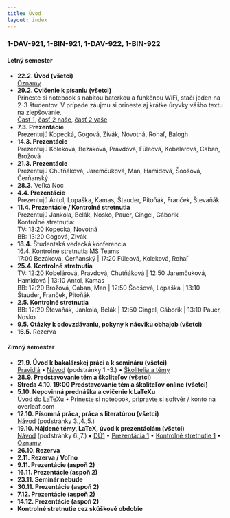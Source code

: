 ```yaml
---
title: Úvod
layout: index
---
```


### 1-DAV-921, 1-BIN-921, 1-DAV-922, 1-BIN-922


#### Letný semester

* **22.2. Úvod (všetci)**<br>
[Oznamy](./Oznamy_február.md)
* **29.2. Cvičenie k písaniu (všetci)**<br>
Prineste si notebook s nabitou baterkou a funkčnou WiFi, stačí jeden na 2-3 študentov. V prípade záujmu si prineste aj krátke úryvky vášho textu na zlepšovanie.<br>
[Časť 1](https://moodle.uniba.sk/mod/quiz/view.php?id=104541), [časť 2 naše](https://moodle.uniba.sk/mod/quiz/view.php?id=104542), [časť 2 vaše](https://moodle.uniba.sk/mod/quiz/view.php?id=104544)
* **7.3. Prezentácie**<br>
Prezentujú Kopecká, Gogová, Zivák, Novotná, Rohaľ, Balogh
* **14.3. Prezentácie**<br>
Prezentujú Koleková, Bezáková, Pravdová, Füleová, Kobelárová, Caban, Brožová
* **21.3. Prezentácie**<br>
Prezentujú Chutňáková, Jaremčuková, Man, Hamidová, Šoošová, Čerňanský
* **28.3.** Veľká Noc
* **4.4. Prezentácie**<br>
Prezentujú Antol, Lopaška, Kamas, Štauder, Pitoňák, Franček, Števaňák
* **11.4. Prezentácie / Kontrolné stretnutia**<br>
Prezentujú Jankola, Belák, Nosko, Pauer, Cingel, Gáborik<br>
Kontrolné stretnutia:<br>
TV: 13:20 Kopecká, Novotná<br>
BB: 13:20 Gogová, Zivák
* **18.4.** Študentská vedecká konferencia<br>
16.4. Kontrolné stretnutia MS Teams<br>
17:00 Bezáková, Čerňanský | 17:20 Füleová, Koleková, Rohaľ
* **25.4. Kontrolné stretnutia**<br>
TV: 12:20 Kobelárová, Pravdová, Chutňáková | 12:50 Jaremčuková, Hamidová | 13:10 Antol, Kamas<br>
BB: 12:20 Brožová, Caban, Man | 12:50 Šoošová, Lopaška | 13:10 Štauder, Franček, Pitoňák
* **2.5. Kontrolné stretnutia**<br>
BB: 12:20 Števaňák, Jankola, Belák | 12:50  Cingel, Gáborik | 13:10 Pauer, Nosko
* **9.5. Otázky k odovzdávaniu, pokyny k nácviku obhajob (všetci)**
* **16.5.** Rezerva


#### Zimný semester

* **21.9. Úvod k bakalárskej práci a k semináru (všetci)**<br>
[Pravidlá](./Pravidlá_ZS.md)  • [Návod](./Návod.md) (podstránky 1.-3.)  •  [Školitelia a témy](./Školitelia.md)
* **28.9. Predstavovanie tém a školiteľov (všetci)**
* **Streda 4.10. 19:00 Predstavovanie tém a školiteľov online (všetci)**<br>
* **5.10. Nepovinná prednáška a cvičenie k LaTeXu**<br>
[Úvod do LaTeXu](./Úvod_do_LaTeXu.md)  • Prineste si notebook, pripravte si softvér / konto na overleaf.com
* **12.10. Písomná práca, práca s literatúrou (všetci)**<br>
[Návod](./Návod.md) (podstránky 3.,4.,5.) 
* **19.10. Nájdené témy, LaTeX, úvod k prezentáciám (všetci)**<br>
[Návod](./Návod.md) (podstránky 6.,7.) •  [DÚ1](./DÚ1.md) • [Prezentácia 1](./Prezentácia_1.md) • [Kontrolné stretnutie 1](./Kontrolné_stretnutie_1.md) • [Oznamy](Oznamy_október.md)
* **26.10. Rezerva**
* **2.11. Rezerva / Voľno**
* **9.11. Prezentácie (aspoň 2)**<br>
* **16.11. Prezentácie (aspoň 2)**<br>
* **23.11. Seminár nebude**<br>
* **30.11. Prezentácie (aspoň 2)**<br>
* **7.12. Prezentácie (aspoň 2)**<br>
* **14.12. Prezentácie (aspoň 2)**<br>
* **Kontrolné stretnutie cez skúškové obdobie**
